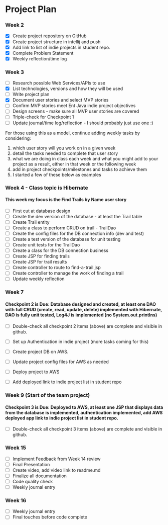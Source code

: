 # Project Plan

### Week 2
- [X] Create project repository on GitHub
- [X] Create project structure in intellij and push
- [X] Add link to list of indie projects in student repo.
- [X] Complete Problem Statement
- [X] Weekly reflection/time log

### Week 3
- [ ] Research possible Web Services/APIs to use
- [X] List technologies, versions and how they will be used
- [ ] Write project plan
- [X] Document user stories and select MVP stories
- [ ] Confirm MVP stories meet Ent Java indie project objectives
- [ ] Design screens - make sure all MVP user stories are covered
- [ ] Triple-check for Checkpoint 1
- [ ] Update journal/time log/reflection - I should probably just use one :)

For those using this as a model, continue adding weekly tasks by considering:
1. which user story will you work on in a given week
2. detail the tasks needed to complete that user story
3. what we are doing in class each week and what you might add to your project as a result, either in that week or the following week
4. add in project checkpoints/milestones and tasks to achieve them
5. I started a few of these below as examples

### Week 4 - Class topic is Hibernate
#### This week my focus is the Find Trails by Name user story
- [ ] First cut at database design
- [ ] Create the dev version of the database - at least the Trail table
- [ ] Create Trail entity
- [ ] Create a class to perform CRUD on trail - TrailDao
- [ ] Create the config files for the DB connection info (dev and test)
- [ ] Create a test version of the database for unit testing
- [ ] Create unit tests for the TrailDao
- [ ] Create a class for the DB connection business
- [ ] Create JSP for finding trails
- [ ] Create JSP for trail results
- [ ] Create controller to route to find-a-trail jsp
- [ ] Create controller to manage the work of finding a trail
- [ ] Update weekly reflection

### Week 7
#### Checkpoint 2 is Due: Database designed and created, at least one DAO with full CRUD (create, read, update, delete) implemented with Hibernate, DAO is fully unit tested, Log4J is implemented (no System.out.printlns)

- [ ] Double-check all checkpoint 2 items (above) are complete and visible in github.
- [ ] Set up Authentication in indie project (more tasks coming for this)
- [ ] Create project DB on AWS.
- [ ] Update project config files for AWS as needed
- [ ] Deploy project to AWS
- [ ] Add deployed link to indie project list in student repo


### Week 9 (Start of the team project)
#### Checkpoint 3 is Due: Deployed to AWS, at least one JSP that displays data from the database is implemented, authentication implemented, add AWS deployed app link to indie project list in student repo.
- [ ] Double-check all checkpoint 3 items (above) are complete and visible in github.

### Week 15
- [ ] Implement Feedback from Week 14 review
- [ ] Final Presentation
- [ ] Create video, add video link to readme.md
- [ ] Finalize all documentation
- [ ] Code quality check
- [ ] Weekly journal entry

### Week 16
- [ ] Weekly journal entry
- [ ] Final touches before code complete